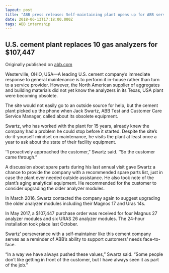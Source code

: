 ```yaml
---
layout: post
title: "ABB press release: Self-maintaining plant opens up for ABB services"
date: 2018-06-13T17:18:00.000Z
tags: ABB internship
---
```

## U.S. cement plant replaces 10 gas analyzers for $107,447

Originally published on [abb.com](http://www.abb.com/cawp/seitp202/fc80eb99040d282bc12582ab0063d059.aspx)

Westerville, OHIO, USA—A leading U.S. cement company’s immediate response to general maintenance is to perform it in-house rather than turn to a service provider. However, the North American supplier of aggregates and building materials did not yet know the analyzers in its Texas, USA plant were becoming obsolete.



The site would not easily go to an outside source for help, but the cement plant picked up the phone when Jack Swartz, ABB Test and Customer Care Service Manager, called about its obsolete equipment.



Swartz, who has worked with the plant for 15 years, already knew the company had a problem he could stop before it started. Despite the site’s do-it-yourself mindset on maintenance, he visits the plant at least once a year to ask about the state of their facility equipment.



‘‘I proactively approached the customer,” Swartz said. ‘‘So the customer came through.”



A discussion about spare parts during his last annual visit gave Swartz a chance to provide the company with a recommended spare parts list, just in case the plant ever needed outside assistance. He also took note of the plant’s aging analytical equipment. He recommended for the customer to consider upgrading the older analyzer modules.



In March 2016, Swartz contacted the company again to suggest upgrading the older analyzer modules including their Magnos 17 and Uras 14s.



In May 2017, a $107,447 purchase order was received for four Magnus 27 analyzer modules and six URAS 26 analyzer modules. The 24-hour installation took place last October.



Swartz’ perseverance with a self-maintainer like this cement company serves as a reminder of ABB’s ability to support customers’ needs face-to-face.



“In a way we have always pushed these values,” Swartz said. “Some people don’t like getting in front of the customer, but I have always seen it as part of the job.”
